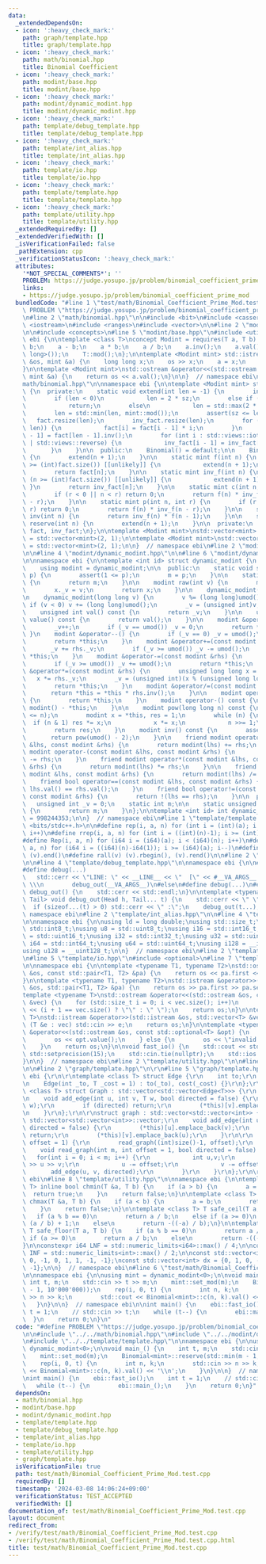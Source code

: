 ```yaml
---
data:
  _extendedDependsOn:
  - icon: ':heavy_check_mark:'
    path: graph/template.hpp
    title: graph/template.hpp
  - icon: ':heavy_check_mark:'
    path: math/binomial.hpp
    title: Binomial Coefficient
  - icon: ':heavy_check_mark:'
    path: modint/base.hpp
    title: modint/base.hpp
  - icon: ':heavy_check_mark:'
    path: modint/dynamic_modint.hpp
    title: modint/dynamic_modint.hpp
  - icon: ':heavy_check_mark:'
    path: template/debug_template.hpp
    title: template/debug_template.hpp
  - icon: ':heavy_check_mark:'
    path: template/int_alias.hpp
    title: template/int_alias.hpp
  - icon: ':heavy_check_mark:'
    path: template/io.hpp
    title: template/io.hpp
  - icon: ':heavy_check_mark:'
    path: template/template.hpp
    title: template/template.hpp
  - icon: ':heavy_check_mark:'
    path: template/utility.hpp
    title: template/utility.hpp
  _extendedRequiredBy: []
  _extendedVerifiedWith: []
  _isVerificationFailed: false
  _pathExtension: cpp
  _verificationStatusIcon: ':heavy_check_mark:'
  attributes:
    '*NOT_SPECIAL_COMMENTS*': ''
    PROBLEM: https://judge.yosupo.jp/problem/binomial_coefficient_prime_mod
    links:
    - https://judge.yosupo.jp/problem/binomial_coefficient_prime_mod
  bundledCode: "#line 1 \"test/math/Binomial_Coefficient_Prime_Mod.test.cpp\"\n#define\
    \ PROBLEM \"https://judge.yosupo.jp/problem/binomial_coefficient_prime_mod\"\n\
    \n#line 2 \"math/binomial.hpp\"\n\n#include <bit>\n#include <cassert>\n#include\
    \ <iostream>\n#include <ranges>\n#include <vector>\n\n#line 2 \"modint/base.hpp\"\
    \n\n#include <concepts>\n#line 5 \"modint/base.hpp\"\n#include <utility>\n\nnamespace\
    \ ebi {\n\ntemplate <class T>\nconcept Modint = requires(T a, T b) {\n    a +\
    \ b;\n    a - b;\n    a * b;\n    a / b;\n    a.inv();\n    a.val();\n    a.pow(std::declval<long\
    \ long>());\n    T::mod();\n};\n\ntemplate <Modint mint> std::istream &operator>>(std::istream\
    \ &os, mint &a) {\n    long long x;\n    os >> x;\n    a = x;\n    return os;\n\
    }\n\ntemplate <Modint mint>\nstd::ostream &operator<<(std::ostream &os, const\
    \ mint &a) {\n    return os << a.val();\n}\n\n}  // namespace ebi\n#line 10 \"\
    math/binomial.hpp\"\n\nnamespace ebi {\n\ntemplate <Modint mint> struct Binomial\
    \ {\n  private:\n    static void extend(int len = -1) {\n        int sz = (int)fact.size();\n\
    \        if (len < 0)\n            len = 2 * sz;\n        else if (len <= sz)\n\
    \            return;\n        else\n            len = std::max(2 * sz, (int)std::bit_ceil(std::uint32_t(len)));\n\
    \        len = std::min(len, mint::mod());\n        assert(sz <= len);\n     \
    \   fact.resize(len);\n        inv_fact.resize(len);\n        for (int i : std::views::iota(sz,\
    \ len)) {\n            fact[i] = fact[i - 1] * i;\n        }\n        inv_fact[len\
    \ - 1] = fact[len - 1].inv();\n        for (int i : std::views::iota(sz, len)\
    \ | std::views::reverse) {\n            inv_fact[i - 1] = inv_fact[i] * i;\n \
    \       }\n    }\n\n  public:\n    Binomial() = default;\n\n    Binomial(int n)\
    \ {\n        extend(n + 1);\n    }\n\n    static mint f(int n) {\n        if (n\
    \ >= (int)fact.size()) [[unlikely]] {\n            extend(n + 1);\n        }\n\
    \        return fact[n];\n    }\n\n    static mint inv_f(int n) {\n        if\
    \ (n >= (int)fact.size()) [[unlikely]] {\n            extend(n + 1);\n       \
    \ }\n        return inv_fact[n];\n    }\n\n    static mint c(int n, int r) {\n\
    \        if (r < 0 || n < r) return 0;\n        return f(n) * inv_f(r) * inv_f(n\
    \ - r);\n    }\n\n    static mint p(int n, int r) {\n        if (r < 0 || n <\
    \ r) return 0;\n        return f(n) * inv_f(n - r);\n    }\n\n    static mint\
    \ inv(int n) {\n        return inv_f(n) * f(n - 1);\n    }\n\n    static void\
    \ reserve(int n) {\n        extend(n + 1);\n    }\n\n  private:\n    static std::vector<mint>\
    \ fact, inv_fact;\n};\n\ntemplate <Modint mint>\nstd::vector<mint> Binomial<mint>::fact\
    \ = std::vector<mint>(2, 1);\n\ntemplate <Modint mint>\nstd::vector<mint> Binomial<mint>::inv_fact\
    \ = std::vector<mint>(2, 1);\n\n}  // namespace ebi\n#line 2 \"modint/dynamic_modint.hpp\"\
    \n\n#line 4 \"modint/dynamic_modint.hpp\"\n\n#line 6 \"modint/dynamic_modint.hpp\"\
    \n\nnamespace ebi {\n\ntemplate <int id> struct dynamic_modint {\n  private:\n\
    \    using modint = dynamic_modint;\n\n  public:\n    static void set_mod(int\
    \ p) {\n        assert(1 <= p);\n        m = p;\n    }\n\n    static int mod()\
    \ {\n        return m;\n    }\n\n    modint raw(int v) {\n        modint x;\n\
    \        x._v = v;\n        return x;\n    }\n\n    dynamic_modint() : _v(0) {}\n\
    \n    dynamic_modint(long long v) {\n        v %= (long long)umod();\n       \
    \ if (v < 0) v += (long long)umod();\n        _v = (unsigned int)v;\n    }\n\n\
    \    unsigned int val() const {\n        return _v;\n    }\n\n    unsigned int\
    \ value() const {\n        return val();\n    }\n\n    modint &operator++() {\n\
    \        _v++;\n        if (_v == umod()) _v = 0;\n        return *this;\n   \
    \ }\n    modint &operator--() {\n        if (_v == 0) _v = umod();\n        _v--;\n\
    \        return *this;\n    }\n    modint &operator+=(const modint &rhs) {\n \
    \       _v += rhs._v;\n        if (_v >= umod()) _v -= umod();\n        return\
    \ *this;\n    }\n    modint &operator-=(const modint &rhs) {\n        _v -= rhs._v;\n\
    \        if (_v >= umod()) _v += umod();\n        return *this;\n    }\n    modint\
    \ &operator*=(const modint &rhs) {\n        unsigned long long x = _v;\n     \
    \   x *= rhs._v;\n        _v = (unsigned int)(x % (unsigned long long)umod());\n\
    \        return *this;\n    }\n    modint &operator/=(const modint &rhs) {\n \
    \       return *this = *this * rhs.inv();\n    }\n\n    modint operator+() const\
    \ {\n        return *this;\n    }\n    modint operator-() const {\n        return\
    \ modint() - *this;\n    }\n\n    modint pow(long long n) const {\n        assert(0\
    \ <= n);\n        modint x = *this, res = 1;\n        while (n) {\n          \
    \  if (n & 1) res *= x;\n            x *= x;\n            n >>= 1;\n        }\n\
    \        return res;\n    }\n    modint inv() const {\n        assert(_v);\n \
    \       return pow(umod() - 2);\n    }\n\n    friend modint operator+(const modint\
    \ &lhs, const modint &rhs) {\n        return modint(lhs) += rhs;\n    }\n    friend\
    \ modint operator-(const modint &lhs, const modint &rhs) {\n        return modint(lhs)\
    \ -= rhs;\n    }\n    friend modint operator*(const modint &lhs, const modint\
    \ &rhs) {\n        return modint(lhs) *= rhs;\n    }\n\n    friend modint operator/(const\
    \ modint &lhs, const modint &rhs) {\n        return modint(lhs) /= rhs;\n    }\n\
    \    friend bool operator==(const modint &lhs, const modint &rhs) {\n        return\
    \ lhs.val() == rhs.val();\n    }\n    friend bool operator!=(const modint &lhs,\
    \ const modint &rhs) {\n        return !(lhs == rhs);\n    }\n\n  private:\n \
    \   unsigned int _v = 0;\n    static int m;\n\n    static unsigned int umod()\
    \ {\n        return m;\n    }\n};\n\ntemplate <int id> int dynamic_modint<id>::m\
    \ = 998244353;\n\n}  // namespace ebi\n#line 1 \"template/template.hpp\"\n#include\
    \ <bits/stdc++.h>\n\n#define rep(i, a, n) for (int i = (int)(a); i < (int)(n);\
    \ i++)\n#define rrep(i, a, n) for (int i = ((int)(n)-1); i >= (int)(a); i--)\n\
    #define Rep(i, a, n) for (i64 i = (i64)(a); i < (i64)(n); i++)\n#define RRep(i,\
    \ a, n) for (i64 i = ((i64)(n)-i64(1)); i >= (i64)(a); i--)\n#define all(v) (v).begin(),\
    \ (v).end()\n#define rall(v) (v).rbegin(), (v).rend()\n\n#line 2 \"template/debug_template.hpp\"\
    \n\n#line 4 \"template/debug_template.hpp\"\n\nnamespace ebi {\n\n#ifdef LOCAL\n\
    #define debug(...)                                                      \\\n \
    \   std::cerr << \"LINE: \" << __LINE__ << \"  [\" << #__VA_ARGS__ << \"]:\",\
    \ \\\n        debug_out(__VA_ARGS__)\n#else\n#define debug(...)\n#endif\n\nvoid\
    \ debug_out() {\n    std::cerr << std::endl;\n}\n\ntemplate <typename Head, typename...\
    \ Tail> void debug_out(Head h, Tail... t) {\n    std::cerr << \" \" << h;\n  \
    \  if (sizeof...(t) > 0) std::cerr << \" :\";\n    debug_out(t...);\n}\n\n}  //\
    \ namespace ebi\n#line 2 \"template/int_alias.hpp\"\n\n#line 4 \"template/int_alias.hpp\"\
    \n\nnamespace ebi {\n\nusing ld = long double;\nusing std::size_t;\nusing i8 =\
    \ std::int8_t;\nusing u8 = std::uint8_t;\nusing i16 = std::int16_t;\nusing u16\
    \ = std::uint16_t;\nusing i32 = std::int32_t;\nusing u32 = std::uint32_t;\nusing\
    \ i64 = std::int64_t;\nusing u64 = std::uint64_t;\nusing i128 = __int128_t;\n\
    using u128 = __uint128_t;\n\n}  // namespace ebi\n#line 2 \"template/io.hpp\"\n\
    \n#line 5 \"template/io.hpp\"\n#include <optional>\n#line 7 \"template/io.hpp\"\
    \n\nnamespace ebi {\n\ntemplate <typename T1, typename T2>\nstd::ostream &operator<<(std::ostream\
    \ &os, const std::pair<T1, T2> &pa) {\n    return os << pa.first << \" \" << pa.second;\n\
    }\n\ntemplate <typename T1, typename T2>\nstd::istream &operator>>(std::istream\
    \ &os, std::pair<T1, T2> &pa) {\n    return os >> pa.first >> pa.second;\n}\n\n\
    template <typename T>\nstd::ostream &operator<<(std::ostream &os, const std::vector<T>\
    \ &vec) {\n    for (std::size_t i = 0; i < vec.size(); i++)\n        os << vec[i]\
    \ << (i + 1 == vec.size() ? \"\" : \" \");\n    return os;\n}\n\ntemplate <typename\
    \ T>\nstd::istream &operator>>(std::istream &os, std::vector<T> &vec) {\n    for\
    \ (T &e : vec) std::cin >> e;\n    return os;\n}\n\ntemplate <typename T>\nstd::ostream\
    \ &operator<<(std::ostream &os, const std::optional<T> &opt) {\n    if (opt) {\n\
    \        os << opt.value();\n    } else {\n        os << \"invalid value\";\n\
    \    }\n    return os;\n}\n\nvoid fast_io() {\n    std::cout << std::fixed <<\
    \ std::setprecision(15);\n    std::cin.tie(nullptr);\n    std::ios::sync_with_stdio(false);\n\
    }\n\n}  // namespace ebi\n#line 2 \"template/utility.hpp\"\n\n#line 5 \"template/utility.hpp\"\
    \n\n#line 2 \"graph/template.hpp\"\n\r\n#line 5 \"graph/template.hpp\"\n\r\nnamespace\
    \ ebi {\r\n\r\ntemplate <class T> struct Edge {\r\n    int to;\r\n    T cost;\r\
    \n    Edge(int _to, T _cost = 1) : to(_to), cost(_cost) {}\r\n};\r\n\r\ntemplate\
    \ <class T> struct Graph : std::vector<std::vector<Edge<T>>> {\r\n    using std::vector<std::vector<Edge<T>>>::vector;\r\
    \n    void add_edge(int u, int v, T w, bool directed = false) {\r\n        (*this)[u].emplace_back(v,\
    \ w);\r\n        if (directed) return;\r\n        (*this)[v].emplace_back(u, w);\r\
    \n    }\r\n};\r\n\r\nstruct graph : std::vector<std::vector<int>> {\r\n    using\
    \ std::vector<std::vector<int>>::vector;\r\n    void add_edge(int u, int v, bool\
    \ directed = false) {\r\n        (*this)[u].emplace_back(v);\r\n        if (directed)\
    \ return;\r\n        (*this)[v].emplace_back(u);\r\n    }\r\n\r\n    void read_tree(int\
    \ offset = 1) {\r\n        read_graph((int)size()-1, offset);\r\n    }\r\n\r\n\
    \    void read_graph(int m, int offset = 1, bool directed = false) {\r\n     \
    \   for(int i = 0; i < m; i++) {\r\n            int u,v;\r\n            std::cin\
    \ >> u >> v;\r\n            u -= offset;\r\n            v -= offset;\r\n     \
    \       add_edge(u, v, directed);\r\n        }\r\n    }\r\n};\r\n\r\n}  // namespace\
    \ ebi\n#line 8 \"template/utility.hpp\"\n\nnamespace ebi {\n\ntemplate <class\
    \ T> inline bool chmin(T &a, T b) {\n    if (a > b) {\n        a = b;\n      \
    \  return true;\n    }\n    return false;\n}\n\ntemplate <class T> inline bool\
    \ chmax(T &a, T b) {\n    if (a < b) {\n        a = b;\n        return true;\n\
    \    }\n    return false;\n}\n\ntemplate <class T> T safe_ceil(T a, T b) {\n \
    \   if (a % b == 0)\n        return a / b;\n    else if (a >= 0)\n        return\
    \ (a / b) + 1;\n    else\n        return -((-a) / b);\n}\n\ntemplate <class T>\
    \ T safe_floor(T a, T b) {\n    if (a % b == 0)\n        return a / b;\n    else\
    \ if (a >= 0)\n        return a / b;\n    else\n        return -((-a) / b) - 1;\n\
    }\n\nconstexpr i64 LNF = std::numeric_limits<i64>::max() / 4;\n\nconstexpr int\
    \ INF = std::numeric_limits<int>::max() / 2;\n\nconst std::vector<int> dy = {1,\
    \ 0, -1, 0, 1, 1, -1, -1};\nconst std::vector<int> dx = {0, 1, 0, -1, 1, -1, 1,\
    \ -1};\n\n}  // namespace ebi\n#line 6 \"test/math/Binomial_Coefficient_Prime_Mod.test.cpp\"\
    \n\nnamespace ebi {\n\nusing mint = dynamic_modint<0>;\n\nvoid main_() {\n   \
    \ int t, m;\n    std::cin >> t >> m;\n    mint::set_mod(m);\n    Binomial<mint>::reserve(std::min(m\
    \ - 1, 10'000'000));\n    rep(i, 0, t) {\n        int n, k;\n        std::cin\
    \ >> n >> k;\n        std::cout << Binomial<mint>::c(n, k).val() << '\\n';\n \
    \   }\n}\n\n}  // namespace ebi\n\nint main() {\n    ebi::fast_io();\n    int\
    \ t = 1;\n    // std::cin >> t;\n    while (t--) {\n        ebi::main_();\n  \
    \  }\n    return 0;\n}\n"
  code: "#define PROBLEM \"https://judge.yosupo.jp/problem/binomial_coefficient_prime_mod\"\
    \n\n#include \"../../math/binomial.hpp\"\n#include \"../../modint/dynamic_modint.hpp\"\
    \n#include \"../../template/template.hpp\"\n\nnamespace ebi {\n\nusing mint =\
    \ dynamic_modint<0>;\n\nvoid main_() {\n    int t, m;\n    std::cin >> t >> m;\n\
    \    mint::set_mod(m);\n    Binomial<mint>::reserve(std::min(m - 1, 10'000'000));\n\
    \    rep(i, 0, t) {\n        int n, k;\n        std::cin >> n >> k;\n        std::cout\
    \ << Binomial<mint>::c(n, k).val() << '\\n';\n    }\n}\n\n}  // namespace ebi\n\
    \nint main() {\n    ebi::fast_io();\n    int t = 1;\n    // std::cin >> t;\n \
    \   while (t--) {\n        ebi::main_();\n    }\n    return 0;\n}"
  dependsOn:
  - math/binomial.hpp
  - modint/base.hpp
  - modint/dynamic_modint.hpp
  - template/template.hpp
  - template/debug_template.hpp
  - template/int_alias.hpp
  - template/io.hpp
  - template/utility.hpp
  - graph/template.hpp
  isVerificationFile: true
  path: test/math/Binomial_Coefficient_Prime_Mod.test.cpp
  requiredBy: []
  timestamp: '2024-03-08 14:06:24+09:00'
  verificationStatus: TEST_ACCEPTED
  verifiedWith: []
documentation_of: test/math/Binomial_Coefficient_Prime_Mod.test.cpp
layout: document
redirect_from:
- /verify/test/math/Binomial_Coefficient_Prime_Mod.test.cpp
- /verify/test/math/Binomial_Coefficient_Prime_Mod.test.cpp.html
title: test/math/Binomial_Coefficient_Prime_Mod.test.cpp
---
```

